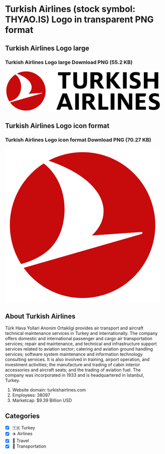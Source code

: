 # Turkish Airlines (stock symbol: THYAO.IS) Logo in transparent PNG format

## Turkish Airlines Logo large

### Turkish Airlines Logo large Download PNG (55.2 KB)

![Turkish Airlines Logo large Download PNG (55.2 KB)](/img/orig/THYAO.IS_BIG-a22c86c7.png)

## Turkish Airlines Logo icon format

### Turkish Airlines Logo icon format Download PNG (70.27 KB)

![Turkish Airlines Logo icon format Download PNG (70.27 KB)](/img/orig/THYAO.IS-f22d40e8.png)

## About Turkish Airlines

Türk Hava Yollari Anonim Ortakligi provides air transport and aircraft technical maintenance services in Turkey and internationally. The company offers domestic and international passenger and cargo air transportation services; repair and maintenance, and technical and infrastructure support services related to aviation sector; catering and aviation ground handling services; software system maintenance and information technology consulting services. It is also involved in training, airport operation, and investment activities; the manufacture and trading of cabin interior accessories and aircraft seats; and the trading of aviation fuel. The company was incorporated in 1933 and is headquartered in Istanbul, Turkey.

1. Website domain: turkishairlines.com
2. Employees: 38097
3. Marketcap: $9.39 Billion USD


## Categories
- [x] 🇹🇷 Turkey
- [x] ✈️ Airlines
- [x] 🌴 Travel
- [x] 🚚 Transportation
